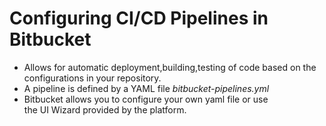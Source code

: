 # Configuring CI/CD Pipelines in Bitbucket
+ Allows for automatic deployment,building,testing of code based on the  
configurations in your repository.  
+ A pipeline is defined by a YAML file *bitbucket-pipelines.yml*  
+ Bitbucket allows you to configure your own yaml file or use  
the UI Wizard provided by the platform.  
 

